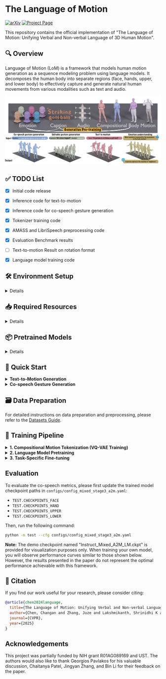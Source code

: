 # The Language of Motion

[![arXiv](https://img.shields.io/badge/arXiv-2412.10523-b31b1b.svg)](https://arxiv.org/pdf/2412.10523)
[![Project Page](https://img.shields.io/badge/Project-Page-blue)](https://languageofmotion.github.io/)

This repository contains the official implementation of "The Language of Motion: Unifying Verbal and Non-verbal Language of 3D Human Motion".

## 🔍 Overview

Language of Motion (LoM) is a framework that models human motion generation as a sequence modeling problem using language models. It decomposes the human body into separate regions (face, hands, upper, and lower body) to effectively capture and generate natural human movements from various modalities such as text and audio.

![Teaser](./assets/teaser.png)

## ✅ TODO List

- [x] Initial code release
- [x] Inference code for text-to-motion
- [x] Inference code for co-speech gesture generation
- [x] Tokenizer training code
- [x] AMASS and LibriSpeech preprocessing code
- [x] Evaluation Benchmark results
- [ ] Text-to-motion Result on rotation format
- [x] Language model training code


## 🛠️ Environment Setup
<details>

We use Conda for environment management. Follow these steps to set up the development environment:

```bash
# Create and activate the conda environment
conda create --name lom -y python=3.10
conda activate lom

# Install PyTorch with CUDA support
conda install pytorch==2.4.0 torchvision torchaudio pytorch-cuda=12.1 -c pytorch -c nvidia
# Alternative for RTX 5090 users: install pytorch by following way
# pip install --pre torch torchvision torchaudio --index-url https://download.pytorch.org/whl/nightly/cu128

# Install pip and dependencies
python -m pip install pip==21.3
pip install -r requirements.txt

# Install additional packages
pip install turbot5 -U
# Alternative for RTX 5090 users: upgrade triton to support the new architecture
# pip install --upgrade "git+https://github.com/openai/triton.git@main#egg=triton&subdirectory=python"
# export TRITON_JIT_CUDA_ARCHITECTURES=$(
#   python - <<'EOF'
# import torch
# p = torch.cuda.get_device_properties(0)
# print(f"{p.major}{p.minor}")
# EOF
# )

# Install NLP tools
python -m spacy download en_core_web_sm

# Set up fairseq (required for some components)
mkdir -p third_party
cd third_party
git clone https://github.com/pytorch/fairseq
cd fairseq
pip install --editable ./
cd ../..

# Version Conflict
pip install --upgrade "omegaconf>=2.2,<2.4" "hydra-core>=1.3,<1.4"
```

### Setting Up Blender for Rendering

We use [TEMOS](https://github.com/Mathux/TEMOS) for rendering. Install it with our provided script:

```bash
# Execute the setup script to install Blender and its dependencies
chmod +x setup_blender.sh
./setup_blender.sh
```

This script will:
1. Download and extract Blender 2.93.18
2. Verify the Blender Python path
3. Install all necessary Python packages for rendering


</details>

## 📥 Required Resources

<details>

Please register an account on the [Max Planck Institute for Intelligent Systems (MPI-IS) website](https://smpl-x.is.tue.mpg.de/index.html) to access the necessary SMPLX models. Then download the SMPLX models, Hubert, T5, and T2M metrics computation checkpoints by running the following script:

```bash
chmod +x build_resources.sh
./build_resources.sh
```

After running the script, you will have the following directory structure:
```
model_files/
├── hubert_models/     # Hubert audio tokenizer models
├── smplx_models/      # SMPLX body models
├── FLAME2020/         # FLAME face models
├── t2m_evaluators/    # Text-to-Motion evaluation metrics
└── t5_models/         # T5 language models
```
</details>

## 📦 Pretrained Models

<details>

Pretrained models are gradually uploading! Visit the [Hugging Face](https://huggingface.co/JuzeZhang/language_of_motion) repository to download them.

</details>

## 🚀 Quick Start

<details>
<summary><b>Text-to-Motion Generation</b></summary>

```bash
python demo.py --cfg configs/demo_text2motion.yaml --text examples/text2motion.txt --task text2motion --render
```

</details>

<details>
<summary><b>Co-speech Gesture Generation</b></summary>

```bash
python demo.py --cfg configs/demo_cospeech.yaml --audio examples/2_scott_0_111_111.wav --task cospeech --render
```
After running the demo scripts, the generated motion results (including rendered videos and motion data) will be saved in the `./results` directory. For text-to-motion generation, you'll find the motion sequences in `.npz` format and rendered videos in `.mp4` format. For co-speech gesture generation, the results will include synchronized motion and audio in a single video file.

</details>


## 🗃️ Data Preparation

For detailed instructions on data preparation and preprocessing, please refer to the [Datasets Guide](./preprocess/README.md).

## 🔄 Training Pipeline

<details>
<summary><b>1. Compositional Motion Tokenization (VQ-VAE Training)</b></summary>

**📖 [Detailed Documentation](./Compositional_Tokenization.md)**

This stage trains separate VQ-VAE models for different body regions. From our experiments, we found that using 256 codebook dim with a 512 codebook size yields better performance for the face, hands, and upper body, while the lower body performs better with 128 codebook dim and a 512 codebook size. Accordingly, we provide this configuration file for reference.
For detailed training procedures, metrics, and troubleshooting, see the [Compositional Motion Tokenization Guide](./Compositional_Tokenization.md).

**Quick Start Commands:**

Face Region:
```bash
python -m train --cfg configs/config_mixed_stage1_vq_face_256_512_ds4_wo_mesh_lr1e-4.yaml --nodebug
```

Upper Body Region:
```bash
python -m train --cfg configs/config_mixed_stage1_vq_upper_256_512_ds4_wo_mesh_lr1e-4.yaml --nodebug
```

Lower Body Region:
```bash
python -m train --cfg configs/config_mixed_stage1_vq_lower_128_512_ds4_wo_mesh_lr1e-4.yaml --nodebug
```

Hand Region:
```bash
python -m train --cfg configs/config_mixed_stage1_vq_hand_256_512_ds4_wo_mesh_lr1e-4.yaml --nodebug
```

Global(The compositional tokenizer didn't include any golbal information or global translation, so we still need a global translation predictor, this part are heavliy borrowed from [EMAGE](https://github.com/PantoMatrix/PantoMatrix) ):
```bash
python -m train --cfg configs/config_mixed_stage1_vae_global_wo_mesh_lr1e-4.yaml --nodebug
```

Once we finish the compositional tokenizer training, we will get 5 checkpoints for face, hand, upper, lower and global translation. we can convert the whole BEAT2 and AMASS dataset through following;
```bash
python -m scripts.get_compositional_motion_code --cfg configs/config_mixed_stage1_vq_compositional.yaml
```
> NOTE: Update the following fields in `config_mixed_stage1_vq_compositional.yaml`:
> - `CHECKPOINTS_FACE`
> - `CHECKPOINTS_HAND`
> - `CHECKPOINTS_UPPER`
> - `CHECKPOINTS_LOWER`
> - `code_num`
> - `codebook_size`
> 
> Replace them with your own checkpoints.  
> We also provide pretrained checkpoints on Hugging Face.
>
> All checkpoints reported here were trained on AMASS and BEAT2 datasets to ensure stronger performance. If you want to reproduce the result shown in [paper](https://arxiv.org/pdf/2412.10523), please use the checkpoint provided from EMAGE that only trained on beat2 speaker2 only, which is only used for metrics computation to gurantee the fairness with other methods. 

The result will be saved at: #TOKENS_DS4#

Here you can use the provided script to compare the originial sequence and the reconstructed motion.
```bash
python -m scripts.inference_compositional_motion_code --cfg configs/config_mixed_stage1_vq_compositional.yaml
```
the npz files and rendering result will be generated within the $data_root$/reconstructed_motion_ds4 path.

Audio Tokenizer, in this work we choose Hubert as our audio tokenizer, while we used the original version of Hubert provided [here](), which is uncommon at this stage. We recommand the newer verision of hubert with higher compatibility。
```bash
python -m scripts.get_speech_code_beat2 --beat2_root "/path/to/your/beat2"
```

```bash
python -m scripts.get_speech_code_librispeech --data_path "/path/to/your/librispeech"
```

</details>

<details>
<summary><b>2. Language Model Pretraining</b></summary>

Pretrained on BEAT2 speaker2 only, used exclusively for fair comparison. This version uses tokenizers and datasets trained only on BEAT2 speaker2:


```bash
 python -m train --cfg configs/config_mixed_stage2_speaker2.yaml --nodebug
```


Normal Version - Can be trained on large scale datasets without numerical comparison constraints:

```bash
 python -m train --cfg configs/config_mixed_stage2.yaml --nodebug
```

</details>

<details>
<summary><b>3. Task-Specific Fine-tuning </b></summary>

Text-to-motion

```bash
 python -m train --cfg configs/config_mixed_stage3_t2m.yaml --nodebug
```

Audio-to-motion

```bash
 python -m train --cfg configs/config_mixed_stage3_a2m.yaml --nodebug
```



Stay tuned for updates on our training procedures and best practices.
</details>


## Evaluation
To evaluate the co-speech metrics, please first update the trained model checkpoint paths in `configs/config_mixed_stage3_a2m.yaml`:

- `TEST.CHECKPOINTS_FACE`
- `TEST.CHECKPOINTS_HAND` 
- `TEST.CHECKPOINTS_UPPER`
- `TEST.CHECKPOINTS_LOWER`

Then, run the following command:

```bash
python -m test --cfg configs/config_mixed_stage3_a2m.yaml
```

**Note:** The demo checkpoint named "Instruct_Mixed_A2M_LM.ckpt" is provided for visualization purposes only. When training your own model, you will observe performance curves similar to those shown below. However, the results presented in the paper do not represent the optimal performance achievable with this framework.





## 📝 Citation

If you find our work useful for your research, please consider citing:

```bibtex
@article{chen2024language,
  title={The Language of Motion: Unifying Verbal and Non-verbal Language of 3D Human Motion},
  author={Chen, Changan and Zhang, Juze and Lakshmikanth, Shrinidhi K and Fang, Yusu and Shao, Ruizhi and Wetzstein, Gordon and Fei-Fei, Li and Adeli, Ehsan},
  journal={CVPR},
  year={2025}
}
```

## Acknowledgements

This project was partially funded by NIH grant R01AG089169 and UST. The authors would also like to thank Georgios Pavlakos for his valuable discussion, Chaitanya Patel, Jingyan Zhang, and Bin Li for their feedback on the paper.
